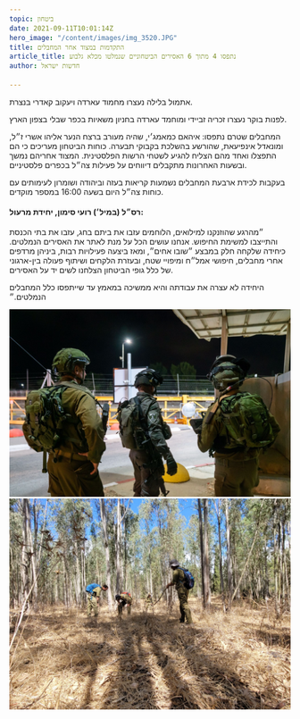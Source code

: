 ```yaml
---
topic: ביטחון
date: 2021-09-11T10:01:14Z
hero_image: "/content/images/img_3520.JPG"
title: התקדמות במצוד אחר המחבלים
article_title: נתפסו 4 מתוך 6 האסירים הביטחוניים שנמלטו מכלא גלבוע
author: חדשות ישראל

---
```

אתמול בלילה נעצרו מחמוד עארדה ויעקוב קאדרי בנצרת.

לפנות בוקר נעצרו זכריה זביידי ומוחמד עארדה בחניון משאיות בכפר שבלי בצפון הארץ.

המחבלים שטרם נתפסו: איהאם כמאמג׳י, שהיה מעורב ברצח הנער אליהו אשרי ז״ל, ומונאדל אינפיעאת, שהורשע בהשלכת בקבוקי תבערה. כוחות הביטחון מעריכים כי הם התפצלו ואחד מהם הצליח להגיע לשטחי הרשות הפלסטינית. המצוד אחריהם נמשך ובשעות האחרונות מתקבלים דיווחים על פעילות צה״ל בכפרים פלסטיניים.

בעקבות לכידת ארבעת המחבלים נשמעות קריאות בעזה וביהודה ושומרון לעימותים עם כוחות צה״ל היום בשעה 16:00 במספר מוקדים.

#### רס״ל (במיל׳) רועי סימון, יחידת מרעול:

״מהרגע שהוזנקנו למילואים, הלוחמים עזבו את ביתם בחג, עזבו את בתי הכנסת והתייצבו למשימת החיפוש. אנחנו עושים הכל על מנת לאתר את האסירים הנמלטים. כיחידה שלקחה חלק במבצע ״שובו אחים״, ומאז ביצעה פעילויות רבות, ביניהן מרדפים אחרי מחבלים, חיפושי אמל״ח ומיפויי שטח, ובעזרת הלקחים ושיתוף פעולה בין-ארגוני של כלל גופי הביטחון הצלחנו לשים יד על האסירים.

היחידה לא עצרה את עבודתה והיא ממשיכה במאמץ עד שייתפסו כלל המחבלים הנמלטים.״

![](/content/images/whatsapp_image_2021-09-11_at_11-07-23.jpeg)![](/content/images/whatsapp_image_2021-09-11_at_11-07-19.jpeg)